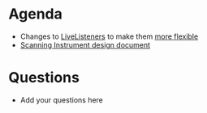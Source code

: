 Agenda
======

* Changes to [LiveListeners](https://github.com/mantidproject/mantid/pull/18075) to make them [more flexible](https://github.com/mantidproject/documents/blob/master/Design/MoreFlexibleILiveListener.md)
* [Scanning Instrument design document](https://github.com/mantidproject/documents/blob/17832_Design_document_for_scanning_instruments_at_ILL/Design/Instrument-2.0/ScanningInstruments_Design.md)

Questions
=========

* Add your questions here
